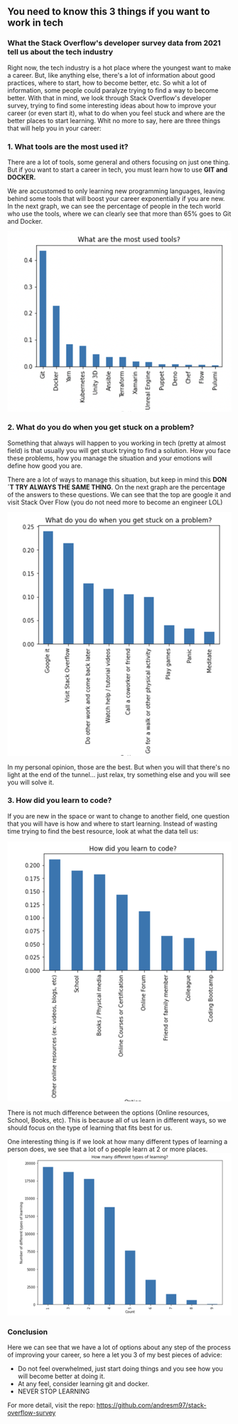 ## You need to know this 3 things if you want to work in tech
### What the Stack Overflow's developer survey data from 2021 tell us about the tech industry

Right now, the tech industry is a hot place where the youngest want to make a career. But, like anything else, there's a lot of information about good practices, where to start, how to become better, etc. So whit a lot of information, some people could paralyze trying to find a way to become better.
With that in mind, we look through Stack Overflow's developer survey, trying to find some interesting ideas about how to improve your career (or even start it), what to do when you feel stuck and where are the better places to start learning.
Whit no more to say, here are three things that will help you in your career:

### 1. What tools are the most used it?

There are a lot of tools, some general and others focusing on just one thing. But if you want to start a career in tech, you must learn how to use **GIT and DOCKER.**

We are accustomed to only learning new programming languages, leaving behind some tools that will boost your career exponentially if you are new. In the next graph, we can see the percentage of people in the tech world who use the tools, where we can clearly see that more than 65% goes to Git and Docker.

![](/tools.png)

### 2. What do you do when you get stuck on a problem?

Something that always will happen to you working in tech (pretty at almost field) is that usually you will get stuck trying to find a solution. How you face these problems, how you manage the situation and your emotions will define how good you are. 

There are a lot of ways to manage this situation, but keep in mind this **DON´T TRY ALWAYS THE SAME THING**.
On the next graph are the percentage of the answers to these questions. We can see that the top are google it and visit Stack Over Flow (you do not need more to become an engineer LOL)

![](/stuck.png)


In  my personal opinion, those are the best. But when you will that there's no light at the end of the tunnel… just relax, try something else and you will see you will solve it.


### 3. How did you learn to code?

If you are new in the space or want to change to another field, one question that you will have is how and where to start learning. Instead of wasting time trying to find the best resource, look at what the data tell us:

![](/how_learn.png)

There is not much difference between the options (Online resources, School, Books, etc). This is because all of us learn in different ways, so we should focus on the type of learning that fits best for us.

One interesting thing is if we look at how many different types of learning a person does, we see that a lot of o people learn at 2 or more places.
![](/how_many.png)

### Conclusion 

Here we can see that we have a lot of options about any step of the process of improving your career, so here a let you 3 of my best pieces of advice:

- Do not feel overwhelmed, just start doing things and you see how you will become better at doing it. 
- At any feel, consider learning git and docker. 
- NEVER STOP LEARNING

For more detail, visit the repo: https://github.com/andresm97/stack-overflow-survey
